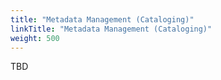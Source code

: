 ```yaml
---
title: "Metadata Management (Cataloging)"
linkTitle: "Metadata Management (Cataloging)"
weight: 500
---
```


TBD
